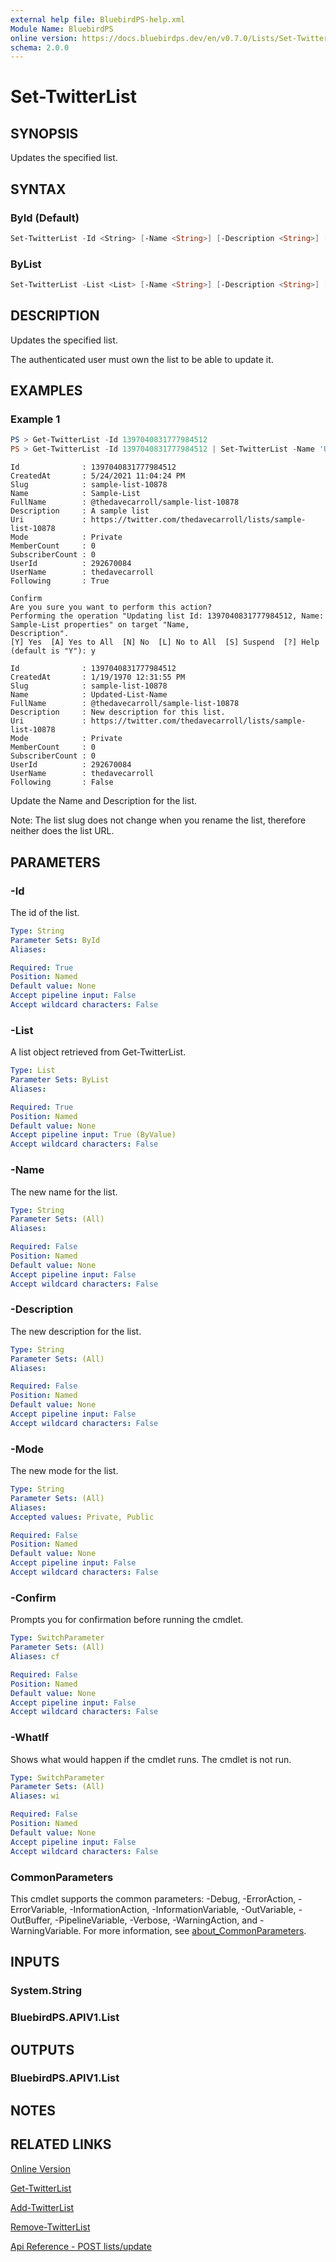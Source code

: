 ```yaml
---
external help file: BluebirdPS-help.xml
Module Name: BluebirdPS
online version: https://docs.bluebirdps.dev/en/v0.7.0/Lists/Set-TwitterList
schema: 2.0.0
---
```


# Set-TwitterList

## SYNOPSIS

Updates the specified list.

## SYNTAX

### ById (Default)

```powershell
Set-TwitterList -Id <String> [-Name <String>] [-Description <String>] [-Mode <String>] [-WhatIf] [-Confirm] [<CommonParameters>]
```

### ByList

```powershell
Set-TwitterList -List <List> [-Name <String>] [-Description <String>] [-Mode <String>] [-WhatIf] [-Confirm] [<CommonParameters>]
```

## DESCRIPTION

Updates the specified list.

The authenticated user must own the list to be able to update it.

## EXAMPLES

### Example 1

```powershell
PS > Get-TwitterList -Id 1397040831777984512
PS > Get-TwitterList -Id 1397040831777984512 | Set-TwitterList -Name 'Updated-List-Name' -Description 'New description for this list.'
```

```text
Id              : 1397040831777984512
CreatedAt       : 5/24/2021 11:04:24 PM
Slug            : sample-list-10878
Name            : Sample-List
FullName        : @thedavecarroll/sample-list-10878
Description     : A sample list
Uri             : https://twitter.com/thedavecarroll/lists/sample-list-10878
Mode            : Private
MemberCount     : 0
SubscriberCount : 0
UserId          : 292670084
UserName        : thedavecarroll
Following       : True

Confirm
Are you sure you want to perform this action?
Performing the operation "Updating list Id: 1397040831777984512, Name: Sample-List properties" on target "Name,
Description".
[Y] Yes  [A] Yes to All  [N] No  [L] No to All  [S] Suspend  [?] Help (default is "Y"): y

Id              : 1397040831777984512
CreatedAt       : 1/19/1970 12:31:55 PM
Slug            : sample-list-10878
Name            : Updated-List-Name
FullName        : @thedavecarroll/sample-list-10878
Description     : New description for this list.
Uri             : https://twitter.com/thedavecarroll/lists/sample-list-10878
Mode            : Private
MemberCount     : 0
SubscriberCount : 0
UserId          : 292670084
UserName        : thedavecarroll
Following       : False
```

Update the Name and Description for the list.

Note: The list slug does not change when you rename the list, therefore neither does the list URL.

## PARAMETERS

### -Id

The id of the list.

```yaml
Type: String
Parameter Sets: ById
Aliases:

Required: True
Position: Named
Default value: None
Accept pipeline input: False
Accept wildcard characters: False
```

### -List

A list object retrieved from Get-TwitterList.

```yaml
Type: List
Parameter Sets: ByList
Aliases:

Required: True
Position: Named
Default value: None
Accept pipeline input: True (ByValue)
Accept wildcard characters: False
```

### -Name

The new name for the list.

```yaml
Type: String
Parameter Sets: (All)
Aliases:

Required: False
Position: Named
Default value: None
Accept pipeline input: False
Accept wildcard characters: False
```

### -Description

The new description for the list.

```yaml
Type: String
Parameter Sets: (All)
Aliases:

Required: False
Position: Named
Default value: None
Accept pipeline input: False
Accept wildcard characters: False
```

### -Mode

The new mode for the list.

```yaml
Type: String
Parameter Sets: (All)
Aliases:
Accepted values: Private, Public

Required: False
Position: Named
Default value: None
Accept pipeline input: False
Accept wildcard characters: False
```

### -Confirm

Prompts you for confirmation before running the cmdlet.

```yaml
Type: SwitchParameter
Parameter Sets: (All)
Aliases: cf

Required: False
Position: Named
Default value: None
Accept pipeline input: False
Accept wildcard characters: False
```

### -WhatIf

Shows what would happen if the cmdlet runs.
The cmdlet is not run.

```yaml
Type: SwitchParameter
Parameter Sets: (All)
Aliases: wi

Required: False
Position: Named
Default value: None
Accept pipeline input: False
Accept wildcard characters: False
```

### CommonParameters

This cmdlet supports the common parameters: -Debug, -ErrorAction, -ErrorVariable, -InformationAction, -InformationVariable, -OutVariable, -OutBuffer, -PipelineVariable, -Verbose, -WarningAction, and -WarningVariable. For more information, see [about_CommonParameters](http://go.microsoft.com/fwlink/?LinkID=113216).

## INPUTS

### System.String

### BluebirdPS.APIV1.List

## OUTPUTS

### BluebirdPS.APIV1.List

## NOTES

## RELATED LINKS

[Online Version](https://docs.bluebirdps.dev/en/v0.7.0/Lists/Set-TwitterList)

[Get-TwitterList](https://docs.bluebirdps.dev/en/v0.7.0/Lists/Get-TwitterList)

[Add-TwitterList](https://docs.bluebirdps.dev/en/v0.7.0/Lists/Add-TwitterList)

[Remove-TwitterList](https://docs.bluebirdps.dev/en/v0.7.0/Lists/Remove-TwitterList)

[Api Reference - POST lists/update](https://developer.twitter.com/en/docs/twitter-api/v1/accounts-and-users/create-manage-lists/api-reference/post-lists-update)

